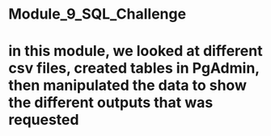 # Module_9_SQL_Challenge

# in this module, we looked at different csv files, created tables in PgAdmin, then manipulated the data to show the different outputs that was requested
